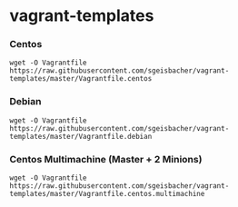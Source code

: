 # vagrant-templates
### Centos
    wget -O Vagrantfile https://raw.githubusercontent.com/sgeisbacher/vagrant-templates/master/Vagrantfile.centos
### Debian
    wget -O Vagrantfile https://raw.githubusercontent.com/sgeisbacher/vagrant-templates/master/Vagrantfile.debian
### Centos Multimachine (Master + 2 Minions)
    wget -O Vagrantfile https://raw.githubusercontent.com/sgeisbacher/vagrant-templates/master/Vagrantfile.centos.multimachine

